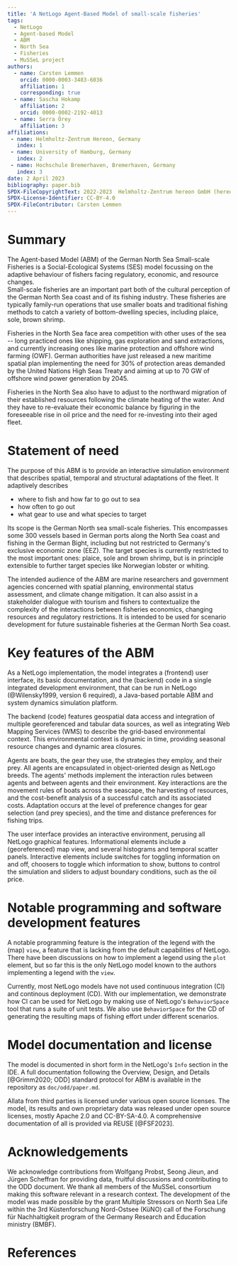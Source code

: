 ```yaml
---
title: 'A NetLogo Agent-Based Model of small-scale fisheries'
tags:
  - NetLogo
  - Agent-based Model
  - ABM
  - North Sea
  - Fisheries
  - MuSSeL project
authors:
  - name: Carsten Lemmen
    orcid: 0000-0003-3483-6036
    affiliation: 1
    corresponding: true
  - name: Sascha Hokamp
    affiliation: 2
    orcid: 0000-0002-2192-4013
  - name: Serra Örey
    affiliation: 3
affiliations:
 - name: Helmholtz-Zentrum Hereon, Germany
   index: 1
 - name: University of Hamburg, Germany
   index: 2
 - name: Hochschule Bremerhaven, Bremerhaven, Germany
   index: 3
date: 2 April 2023
bibliography: paper.bib
SPDX-FileCopyrightText: 2022-2023  Helmholtz-Zentrum hereon GmbH (hereon)
SPDX-License-Identifier: CC-BY-4.0
SPDX-FileContributor: Carsten Lemmen
---
```


# Summary

The Agent-based Model (ABM) of the German North Sea Small-scale Fisheries is a Social-Ecological Systems (SES) model focussing on the adaptive behaviour of fishers facing regulatory, economic, and resource changes.  
Small-scale fisheries are an important part both of the cultural perception of the German North Sea coast and of its fishing industry. These fisheries are typically family-run operations that use smaller boats and traditional fishing methods to catch a variety of bottom-dwelling species, including plaice, sole, brown shrimp.

Fisheries in the North Sea face area competition with other uses of the sea -- long practiced ones like shipping, gas exploration and sand extractions, and currently increasing ones like marine protection and offshore wind farming (OWF).  German authorities have just released a new maritime spatial plan implementing the need for 30% of protection areas demanded by the United Nations High Seas Treaty and aiming at up to 70 GW of offshore wind power generation by 2045.  

Fisheries in the North Sea also have to adjust to the northward migration of their established resources following the climate heating of the water.  And they have to re-evaluate their economic balance by figuring in the foreseeable rise in oil price and the need for re-investing into their aged fleet.

# Statement of need

The purpose of this ABM is to provide an interactive simulation environment that describes spatial, temporal and structural adaptations of the fleet.  It adaptively describes
 
 * where to fish  and how far to go out to sea
 * how often to go out
 * what gear to use and what species to target

Its scope is the German North sea small-scale fisheries.  This encompasses some 300 vessels based in German ports along the North Sea coast and fishing in the German Bight, including but not restricted to Germany's exclusive economic zone (EEZ). The target species is currently restricted to the most important ones: plaice, sole and brown shrimp, but is in principle extensible to further target species like Norwegian lobster or whiting. 

The intended audience of the ABM are marine researchers and government agencies concerned with spatial planning, environmental status assessment, and climate change mitigation.  It can also assist in a stakeholder dialogue with tourism and fishers to contextualize the complexity of the interactions between fisheries economics, changing resources and regulatory restrictions.  It is intended to be used for scenario development for future sustainable fisheries at the German North Sea coast.

# Key features of the ABM

As a NetLogo implementation, the model integrates a (frontend) user interface, its basic documentation, and the (backend) code in a single integrated development environment, that can be run in  NetLogo (@Wilensky1999, version 6 required), a Java-based portable ABM and system dynamics simulation platform.

The backend (code) features geospatial data access and integration of multiple georeferenced and tabular data sources, as well as integrating Web Mapping Services (WMS) to describe the grid-based environmental context. This environmental context is dynamic in time, providing seasonal resource changes and dynamic area closures.

Agents are boats,  the gear they use, the strategies they employ, and their prey.  All agents are encapsulated in object-oriented design as NetLogo breeds.  The agents' methods implement the interaction rules between agents and between agents and their environment.  Key interactions are the movement rules of boats across the seascape, the harvesting of resources, and the cost-benefit analysis of a successful catch and its associated costs.  Adaptation occurs at the level of preference changes for gear selection (and prey species), and the time and distance preferences for fishing trips.  

The user interface provides an interactive environment, perusing all NetLogo graphical features.  Informational elements include a (georeferenced) map view, and several histograms and temporal scatter panels.  Interactive elements include switches for toggling information on and off, choosers to toggle which information to show, buttons to control the simulation and sliders to adjust boundary conditions, such as the oil price.


# Notable programming and software development features

A notable programming feature is the integration of the legend with the (map) `view`, a feature that is lacking from the default capabilities of NetLogo.  There have been discussions on how to implement a legend using the `plot` element, but so far this is the only NetLogo model known to the authors implementing a legend with the `view`. 

Currently, most NetLogo models have not used continuous integration (CI) and continous deployment (CD).  With our implementation, we demonstrate how CI can be used for NetLogo by making use of NetLogo's `BehaviorSpace` tool that runs a suite of unit tests.  We also use  `BehaviorSpace` for the CD of generating the resulting maps of fishing effort under different scenarios.

# Model documentation and license

The model is documented in short form in the NetLogo's `Info` section in the IDE. A full documentation following the Overview, Design, and Details [@Grimm2020; ODD] standard protocol for ABM is available in the repository as `doc/odd/paper.md`. 

Allata from third parties is licensed under various open source licenses.  The model, its results and own proprietary data was released under open source licenses, mostly Apache 2.0 and CC-BY-SA-4.0.  A comprehensive documentation of all is provided via REUSE [@FSF2023]. 

<!--

- `@author:2001`  ->  "Author et al. (2001)"
- `[@author:2001]` -> "(Author et al., 2001)"
- `[@author1:2001; @author2:2001]` -> "(Author1 et al., 2001; Author2 et al., 2002)"

Figures can be included like this:
![Caption for example figure.\label{fig:example}](figure.png){ width=20% }
and referenced from text using \autoref{fig:example}.


--> 

# Acknowledgements

We acknowledge contributions from Wolfgang Probst, Seong Jieun, and Jürgen Scheffran for providing data, fruitful discussions and contributing to the ODD document. We thank all members of the MuSSeL consortium making this software relevant in a research context.  The development of the model was made possible by the grant Multiple Stressors on North Sea Life within the 3rd Küstenforschung Nord-Ostsee (KüNO) call of the Forschung für Nachhaltigkeit program of the Germany Research and Education ministry (BMBF).  

# References

